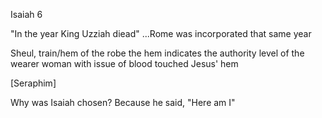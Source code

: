 Isaiah 6


"In the year King Uzziah diead"
...Rome was incorporated that same year


Sheul, train/hem of the robe
	the hem indicates the authority level of the wearer
	woman with issue of blood touched Jesus' hem

[Seraphim]

Why was Isaiah chosen?
	Because he said, "Here am I"
